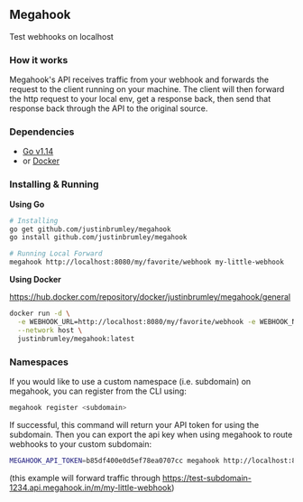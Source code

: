 ## Megahook

Test webhooks on localhost

### How it works

Megahook's API receives traffic from your webhook and forwards the request to the client running on your machine. The client will then forward the http request to your local env, get a response back, then send that response back through the API to the original source.

### Dependencies

- [Go v1.14](https://golang.org/doc/install)
- or [Docker](https://docs.docker.com/get-docker/)

### Installing & Running

**Using Go**

```bash
# Installing
go get github.com/justinbrumley/megahook
go install github.com/justinbrumley/megahook

# Running Local Forward
megahook http://localhost:8080/my/favorite/webhook my-little-webhook
```

**Using Docker**

https://hub.docker.com/repository/docker/justinbrumley/megahook/general

```bash
docker run -d \
  -e WEBHOOK_URL=http://localhost:8080/my/favorite/webhook -e WEBHOOK_NAME=my-little-webhook \
  --network host \
  justinbrumley/megahook:latest 
```

### Namespaces

If you would like to use a custom namespace (i.e. subdomain) on megahook, you can register from the CLI using:

```bash
megahook register <subdomain>
```

If successful, this command will return your API token for using the subdomain. Then you can export the api key when using megahook to route webhooks to your custom subdomain:

```bash
MEGAHOOK_API_TOKEN=b85df400e0d5ef78ea0707cc megahook http://localhost:8080/my/favorite/webhook my-little-webhook 
```

(this example will forward traffic through https://test-subdomain-1234.api.megahook.in/m/my-little-webhook)
